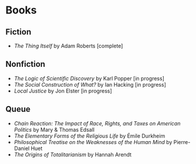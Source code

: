 # Books 

## Fiction
 * *The Thing Itself* by Adam Roberts [complete]

## Nonfiction 
 * *The Logic of Scientific Discovery* by Karl Popper [in progress]
 * *The Social Construction of What?* by Ian Hacking [in progress]
 * *Local Justice* by Jon Elster [in progress]

 ## Queue
  * *Chain Reaction: The Impact of Race, Rights, and Taxes on American Politics* by Mary & Thomas Edsall
  * *The Elementary Forms of the Religious Life* by Émile Durkheim
  * *Philosophical Treatise on the Weaknesses of the Human Mind* by Pierre-Daniel Huet
  * *The Origins of Totalitarianism* by Hannah Arendt 
